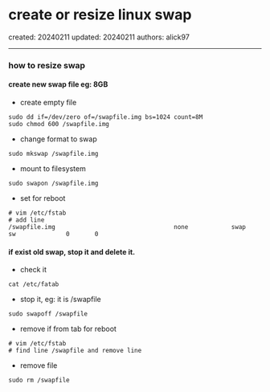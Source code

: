 # create or resize linux swap

created: 20240211 updated: 20240211 authors: alick97

---
### how to resize swap
#### create new swap file eg: 8GB
- create empty file
```
sudo dd if=/dev/zero of=/swapfile.img bs=1024 count=8M
sudo chmod 600 /swapfile.img
```
- change format to swap
```
sudo mkswap /swapfile.img
```
- mount to filesystem
```
sudo swapon /swapfile.img
```
- set for reboot
```
# vim /etc/fstab
# add line
/swapfile.img                                 none            swap    sw              0       0
```

#### if exist old swap, stop it and delete it.
- check it
```
cat /etc/fatab
```
- stop it, eg: it is /swapfile
```
sudo swapoff /swapfile
```
- remove if from tab for reboot
```
# vim /etc/fstab
# find line /swapfile and remove line
```
- remove file
```
sudo rm /swapfile
```